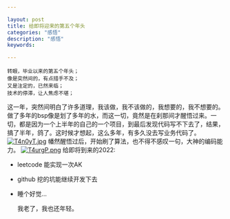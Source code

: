 ```yaml
---

layout: post
title: 给即将迎来的第五个年头 
categories: "感悟"
description: "感悟"
keywords:

---
```




	转眼，毕业以来的第五个年头；
	像是突然间的，有点措手不及；
	又是注定的，已然来临；
	技术的停滞，让人焦虑不堪；
	
这一年，突然间明白了许多道理，我该做，我不该做的，我想要的，我不想要的。做了多年的bsp像是划了多年的水，而这一切，竟然是在刹那间才醒悟过来。一切，都是因为一个上半年的自己的一个项目，到最后发现代码写不下去了，结果，搞了半年，鸽了。这时候才想起，这么多年，有多久没去写业务代码了。
[![T4n0yT.jpg](https://s4.ax1x.com/2021/12/31/T4n0yT.jpg)](https://imgtu.com/i/T4n0yT)
幡然醒悟过后，开始刷了算法，也不得不感叹一句，大神的编码能力。
[![T4urgP.png](https://s4.ax1x.com/2021/12/31/T4urgP.png)](https://imgtu.com/i/T4urgP)
给即将到来的2022:

- leetcode 能实现一次AK

- github 挖的坑能继续开发下去

- 睡个好觉...

  

  我老了，我也还年轻。

